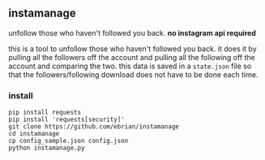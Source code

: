 ## instamanage

unfollow those who haven't followed you back. **no instagram api required**

this is a tool to unfollow those who haven't followed you back. it does it by pulling all the followers off the account and pulling all the following off the account and comparing the two. this data is saved in a `state.json` file so that the followers/following download does not have to be done each time.

### install
```
pip install requests
pip install 'requests[security]'
git clone https://github.com/ebrian/instamanage
cd instamanage
cp config_sample.json config.json
python instamanage.py
```
